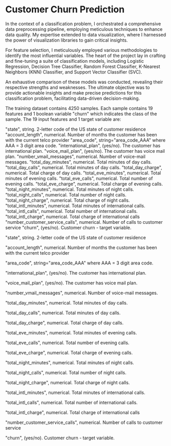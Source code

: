 # Customer Churn Prediction

In the context of a classification problem, I orchestrated a comprehensive data preprocessing pipeline, employing meticulous techniques to enhance data quality. My expertise extended to data visualization, where I harnessed the power of visualization libraries to gain critical insights.

For feature selection, I meticulously employed various methodologies to identify the most influential variables. The heart of the project lay in crafting and fine-tuning a suite of classification models, including Logistic Regression, Decision Tree Classifier, Random Forest Classifier, K-Nearest Neighbors (KNN) Classifier, and Support Vector Classifier (SVC).

An exhaustive comparison of these models was conducted, revealing their respective strengths and weaknesses. The ultimate objective was to provide actionable insights and make precise predictions for this classification problem, facilitating data-driven decision-making.


The training dataset contains 4250 samples. Each sample contains 19 features and 1 boolean variable "churn" which indicates the class of the sample. The 19 input features and 1 target variable are:

"state", string. 2-letter code of the US state of customer residence "account_length", numerical. Number of months the customer has been with the current telco provider "area_code", string="area_code_AAA" where AAA = 3 digit area code. "international_plan", (yes/no). The customer has international plan. "voice_mail_plan", (yes/no). The customer has voice mail plan. "number_vmail_messages", numerical. Number of voice-mail messages. "total_day_minutes", numerical. Total minutes of day calls. "total_day_calls", numerical. Total minutes of day calls. "total_day_charge", numerical. Total charge of day calls. "total_eve_minutes", numerical. Total minutes of evening calls. "total_eve_calls", numerical. Total number of evening calls. "total_eve_charge", numerical. Total charge of evening calls. "total_night_minutes", numerical. Total minutes of night calls. "total_night_calls", numerical. Total number of night calls. "total_night_charge", numerical. Total charge of night calls. "total_intl_minutes", numerical. Total minutes of international calls. "total_intl_calls", numerical. Total number of international calls. "total_intl_charge", numerical. Total charge of international calls "number_customer_service_calls", numerical. Number of calls to customer service "churn", (yes/no). Customer churn - target variable.

"state", string. 2-letter code of the US state of customer residence

"account_length", numerical. Number of months the customer has been with the current telco provider

"area_code", string="area_code_AAA" where AAA = 3 digit area code.

"international_plan", (yes/no). The customer has international plan.

"voice_mail_plan", (yes/no). The customer has voice mail plan.

"number_vmail_messages", numerical. Number of voice-mail messages.

"total_day_minutes", numerical. Total minutes of day calls.

"total_day_calls", numerical. Total minutes of day calls.

"total_day_charge", numerical. Total charge of day calls.

"total_eve_minutes", numerical. Total minutes of evening calls.

"total_eve_calls", numerical. Total number of evening calls.

"total_eve_charge", numerical. Total charge of evening calls.

"total_night_minutes", numerical. Total minutes of night calls.

"total_night_calls", numerical. Total number of night calls.

"total_night_charge", numerical. Total charge of night calls.

"total_intl_minutes", numerical. Total minutes of international calls.

"total_intl_calls", numerical. Total number of international calls.

"total_intl_charge", numerical. Total charge of international calls

"number_customer_service_calls", numerical. Number of calls to customer service

"churn", (yes/no). Customer churn - target variable.
